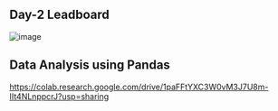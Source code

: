 ## Day-2 Leadboard

![image](https://github.com/user-attachments/assets/a83e3d4e-f960-4fcd-b846-c9ab817c4396)

## Data Analysis using Pandas

https://colab.research.google.com/drive/1paFFtYXC3W0vM3J7U8m-IIt4NLnppcrJ?usp=sharing

